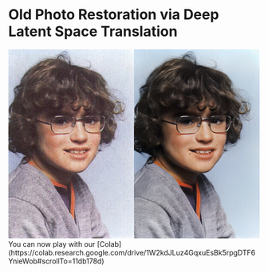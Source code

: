 # Old Photo Restoration via Deep Latent Space Translation 
<img src='imgs/Boy.png'/>
You can now play with our [Colab](https://colab.research.google.com/drive/1W2kdJLuz4GqxuEsBk5rpgDTF6YnieWob#scrollTo=11db178d)

